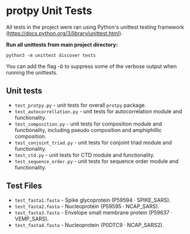 # protpy Unit Tests

All tests in the project were ran using Python's unittest testing framework (https://docs.python.org/3/library/unittest.html).

**Run all unittests from main project directory:**
```
python3 -m unittest discover tests
```

You can add the flag *-b* to suppress some of the verbose output when running the unittests.

Unit tests
----------
* `test_protpy.py` - unit tests for overall `protpy` package.
* `test_autocorrellation.py` - unit tests for autocorrelation module and functionality.
* `test_composition.py` - unit tests for composition module and functionality, including pseudo composition and amphiphillic composition.
* `test_conjoint_triad.py` - unit tests for conjoint triad module and functionality.
* `test_ctd.py` - unit tests for CTD module and functionality.
* `test_sequence_order.py` - unit tests for sequence order module and functionality.

Test Files
----------
* `test_fasta1.fasta` - Spike glycoprotein (P59594 · SPIKE_SARS).
* `test_fasta2.fasta` - Nucleoprotein (P59595 · NCAP_SARS).
* `test_fasta3.fasta` - Envelope small membrane protein (P59637 · VEMP_SARS).
* `test_fasta4.fasta` - Nucleoprotein (P0DTC9 · NCAP_SARS2).